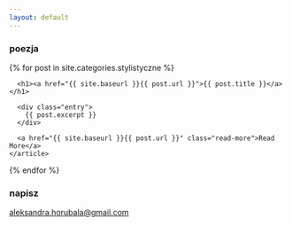 ```yaml
---
layout: default
---
```


### poezja

<div class="posts">
  {% for post in site.categories.stylistyczne %}
    <article class="post">

      <h1><a href="{{ site.baseurl }}{{ post.url }}">{{ post.title }}</a></h1>

      <div class="entry">
        {{ post.excerpt }}
      </div>

      <a href="{{ site.baseurl }}{{ post.url }}" class="read-more">Read More</a>
    </article>
  {% endfor %}
</div>

### napisz

[aleksandra.horubala@gmail.com](mailto:aleksandra.horubala@gmail.com)
